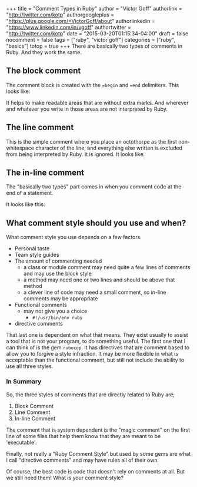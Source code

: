 +++
title = "Comment Types in Ruby"
author = "Victor Goff"
authorlink = "http://twitter.com/kotp"
authorgoogleplus = "https://plus.google.com/+VictorGoff/about"
authorlinkedin = "https://www.linkedin.com/in/vgoff"
authortwitter = "http://twitter.com/kotp"
date = "2015-03-20T01:15:34-04:00"
draft = false
nocomment = false
tags = ["ruby", "victor goff"]
categories = ["ruby", "basics"]
totop = true
+++
There are basically two types of comments in Ruby.  And they work the
same.<!--more-->

## The block comment
The comment block is created with the `=begin` and `=end` delimiters.
This looks like:

<script
src="https://bitbucket.org/teamrubylearning/rubylearning-code-snippets/src/a4d5c34572559d8add34e6dfddbcdfb79bd4cf29/2015/03/20/comment-types-in-ruby/comment_block.rb?embed=t"></script>

It helps to make readable areas that are without extra marks.  And
wherever and whatever you write in those areas are not interpreted by
Ruby.

## The line comment
This is the simple comment where you place an octothorpe as the first
non-whitespace character of the line, and everything else written is
excluded from being interpreted by Ruby.  It is ignored. It looks like:

<script src="https://bitbucket.org/teamrubylearning/rubylearning-code-snippets/src/a4d5c34572559d8add34e6dfddbcdfb79bd4cf29/2015/03/20/comment-types-in-ruby/comment_line.rb?embed=t"></script>

## The in-line comment
The "basically two types" part comes in when you comment code at the
end of a statement.

It looks like this:

<script src="https://bitbucket.org/teamrubylearning/rubylearning-code-snippets/src/a4d5c34572559d8add34e6dfddbcdfb79bd4cf29/2015/03/20/comment-types-in-ruby/comment_in_line.rb?embed=t"></script>


## What comment style should you use and when?
What comment style you use depends on a few factors.

* Personal taste
* Team style guides
* The amount of commenting needed
  * a class or module comment may need quite a few lines of comments and
    may use the block  style
  * a method may need one or two lines and should be above that method
  * a clever line of code may need a small comment, so in-line comments
    may be appropriate
* Functional comments
  * may not give you a choice
    * `#!/usr/bin/env ruby`
* directive comments

That last one is dependent on what that means.  They exist usually to
assist a tool that is not your program, to do something useful.  The
first one that I can think of is the gem `rubocop`.  It has directives
that are comment based to allow you to forgive a style infraction.  It
may be more flexible in what is acceptable than the functional comment,
but still not include the ability to use all three styles.

### In Summary

So, the three styles of comments that are directly related to Ruby are;

1. Block Comment
2. Line Comment
3. In-line Comment

The comment that is system dependent is the "magic comment" on the first
line of some files that help them know that they are meant to be
'executable'.

Finally, not really a "Ruby Comment Style" but used by some gems are
what I call "directive comments" and may have rules all of their own.

Of course, the best code is code that doesn't rely on comments at
all.  But we still need them!  What is your comment style?

